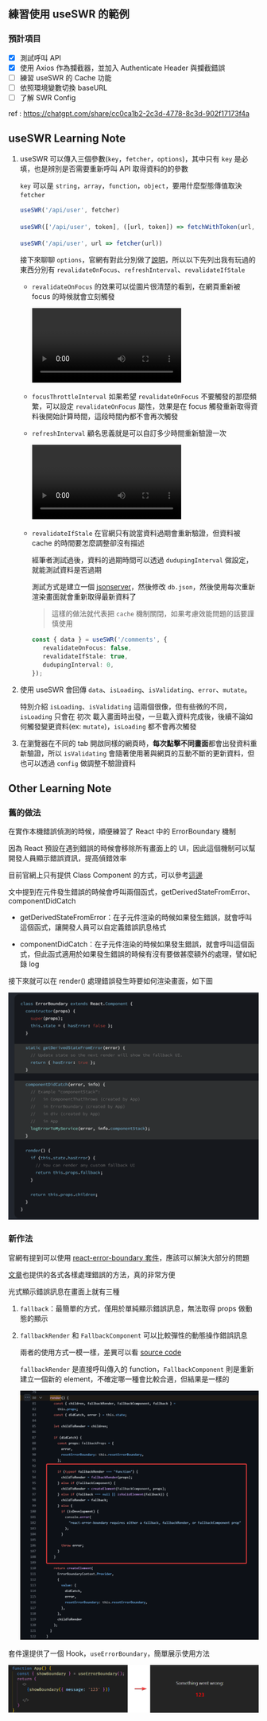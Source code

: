 ## 練習使用 useSWR 的範例

### 預計項目

- [x] 測試呼叫 API
- [x] 使用 Axios 作為攔截器，並加入 Authenticate Header 與攔截錯誤
- [ ] 練習 useSWR 的 Cache 功能
- [ ] 依照環境變數切換 baseURL
- [ ] 了解 SWR Config

ref : https://chatgpt.com/share/cc0ca1b2-2c3d-4778-8c3d-902f17173f4a

## useSWR Learning Note

1. useSWR 可以傳入三個參數(`key`，`fetcher`，`options`)，其中只有 `key` 是必填，也是辨別是否需要重新呼叫 API 取得資料的的參數

   `key` 可以是 `string`，`array`，`function`，`object`，要用什麼型態傳值取決 `fetcher`

   ``` ts
   useSWR('/api/user', fetcher)

   useSWR(['/api/user', token], ([url, token]) => fetchWithToken(url, token))

   useSWR('/api/user', url => fetcher(url))   
   ```

   接下來聊聊 `options`，官網有對此分別做了[說明](https://swr.vercel.app/docs/api)，所以以下先列出我有玩過的東西分別有 `revalidateOnFocus`、`refreshInterval`、`revalidateIfStale`

   - `revalidateOnFocus` 的效果可以從圖片很清楚的看到，在網頁重新被 focus 的時候就會立刻觸發

      <video controls src="doc-assets/videos/focus-revalidate.mp4" title="Title"></video>

   - `focusThrottleInterval` 如果希望 `revalidateOnFocus` 不要觸發的那麼頻繁，可以設定 `revalidateOnFocus` 屬性，效果是在 focus 觸發重新取得資料後開始計算時間，這段時間內都不會再次觸發

   - `refreshInterval` 顧名思義就是可以自訂多少時間重新驗證一次

      <video controls src="doc-assets/videos/refetch-interval.mp4" title="Title"></video>

   - `revalidateIfStale` 在官網只有說當資料過期會重新驗證，但資料被 cache 的時間要怎麼調整卻沒有描述

      經筆者測試過後，資料的過期時間可以透過 `dudupingInterval` 做設定，就能測試資料是否過期

      測試方式是建立一個 [jsonserver](https://www.npmjs.com/package/json-server)，然後修改 `db.json`，然後使用每次重新渲染畫面就會重新取得最新資料了

      > 這樣的做法就代表把 `cache` 機制關閉，如果考慮效能問題的話要謹慎使用

      ```ts
      const { data } = useSWR('/comments', {
         revalidateOnFocus: false,
         revalidateIfStale: true,
         dudupingInterval: 0,
      });
      ```

2. 使用 useSWR 會回傳 `data`、`isLoading`、`isValidating`、`error`、`mutate`。

   特別介紹 `isLoading`、`isValidating` 這兩個很像，但有些微的不同，`isLoading` 只會在 初次 載入畫面時出發，一旦載入資料完成後，後續不論如何觸發變更資料(ex: `mutate`)，`isLoading` 都不會再次觸發

3. 在瀏覽器在不同的 tab 開啟同樣的網頁時，**每次點擊不同畫面**都會出發資料重新驗證，所以 `isValidating` 會隨著使用著與網頁的互動不斷的更新資料，但也可以透過 `config` 做調整不驗證資料


## Other Learning Note

### 舊的做法
在實作本機錯誤偵測的時候，順便練習了 React 中的 ErrorBoundary 機制

因為 React 預設在遇到錯誤的時候會移除所有畫面上的 UI，因此這個機制可以幫開發人員顯示錯誤資訊，提高偵錯效率

目前官網上只有提供 Class Component 的方式，可以參考[這邊](https://react.dev/reference/react/Component#catching-rendering-errors-with-an-error-boundary)

文中提到在元件發生錯誤的時候會呼叫兩個函式，getDerivedStateFromError、componentDidCatch

* getDerivedStateFromError：在子元件渲染的時候如果發生錯誤，就會呼叫這個函式，讓開發人員可以自定義錯誤訊息格式


* componentDidCatch：在子元件渲染的時候如果發生錯誤，就會呼叫這個函式，但此函式適用於如果發生錯誤的時候有沒有要做甚麼額外的處理，譬如紀錄 log

接下來就可以在 render() 處理錯誤發生時要如何渲染畫面，如下圖

![errorBoundaryByCustom](/doc-assets/images/errorBoundaryByCustom.png)


### 新作法

官網有提到可以使用 [react-error-boundary 套件](https://github.com/bvaughn/react-error-boundary)，應該可以解決大部分的問題

[文章](https://github.com/bvaughn/react-error-boundary)也提供的各式各樣處理錯誤的方法，真的非常方便

光式顯示錯誤訊息在畫面上就有三種

1. `fallback`：最簡單的方式，僅用於單純顯示錯誤訊息，無法取得 props 做動態的顯示

2. `fallbackRender` 和 `FallbackComponent` 可以比較彈性的動態操作錯誤訊息
   
   兩者的使用方式一模一樣，差異可以看 [source code](https://github.com/bvaughn/react-error-boundary/blob/master/src/ErrorBoundary.ts#L80)

   `fallbackRender` 是直接呼叫傳入的 function，`FallbackComponent` 則是重新建立一個新的 element，不確定哪一種會比較合適，但結果是一樣的

   ![errorBoundaryByPackage](/doc-assets/images/errorBoundaryByPackage.png)

套件還提供了一個 Hook，`useErrorBoundary`，簡單展示使用方法

![alt text](/doc-assets/images/useErrorBoundary.png)